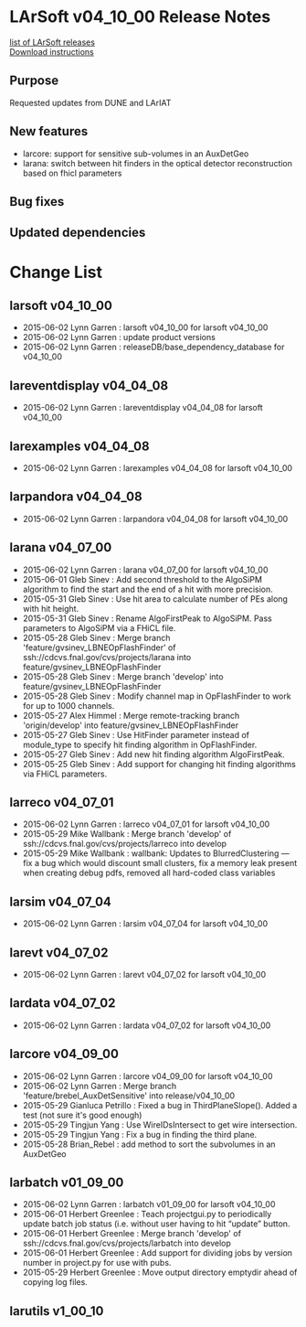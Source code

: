 # LArSoft v04_10_00 Release Notes



[list of LArSoft releases](LArSoft_release_list)  
[Download instructions](http://scisoft.fnal.gov/scisoft/bundles/larsoft/v04_10_00/larsoft-v04_10_00.html)

## Purpose

Requested updates from DUNE and LArIAT

## New features

-   larcore: support for sensitive sub-volumes in an AuxDetGeo
-   larana: switch between hit finders in the optical detector reconstruction based on fhicl parameters

## Bug fixes

## Updated dependencies

# Change List

## larsoft v04_10_00

-   2015-06-02 Lynn Garren : larsoft v04_10_00 for larsoft v04_10_00
-   2015-06-02 Lynn Garren : update product versions
-   2015-06-02 Lynn Garren : releaseDB/base_dependency_database for v04_10_00

## lareventdisplay v04_04_08

-   2015-06-02 Lynn Garren : lareventdisplay v04_04_08 for larsoft v04_10_00

## larexamples v04_04_08

-   2015-06-02 Lynn Garren : larexamples v04_04_08 for larsoft v04_10_00

## larpandora v04_04_08

-   2015-06-02 Lynn Garren : larpandora v04_04_08 for larsoft v04_10_00

## larana v04_07_00

-   2015-06-02 Lynn Garren : larana v04_07_00 for larsoft v04_10_00
-   2015-06-01 Gleb Sinev : Add second threshold to the AlgoSiPM algorithm to find the start and the end of a hit with more precision.
-   2015-05-31 Gleb Sinev : Use hit area to calculate number of PEs along with hit height.
-   2015-05-31 Gleb Sinev : Rename AlgoFirstPeak to AlgoSiPM. Pass parameters to AlgoSiPM via a FHiCL file.
-   2015-05-28 Gleb Sinev : Merge branch 'feature/gvsinev_LBNEOpFlashFinder' of ssh://cdcvs.fnal.gov/cvs/projects/larana into feature/gvsinev_LBNEOpFlashFinder
-   2015-05-28 Gleb Sinev : Merge branch 'develop' into feature/gvsinev_LBNEOpFlashFinder
-   2015-05-28 Gleb Sinev : Modify channel map in OpFlashFinder to work for up to 1000 channels.
-   2015-05-27 Alex Himmel : Merge remote-tracking branch 'origin/develop' into feature/gvsinev_LBNEOpFlashFinder
-   2015-05-27 Gleb Sinev : Use HitFinder parameter instead of module_type to specify hit finding algorithm in OpFlashFinder.
-   2015-05-27 Gleb Sinev : Add new hit finding algorithm AlgoFirstPeak.
-   2015-05-25 Gleb Sinev : Add support for changing hit finding algorithms via FHiCL parameters.

## larreco v04_07_01

-   2015-06-02 Lynn Garren : larreco v04_07_01 for larsoft v04_10_00
-   2015-05-29 Mike Wallbank : Merge branch 'develop' of ssh://cdcvs.fnal.gov/cvs/projects/larreco into develop
-   2015-05-29 Mike Wallbank : wallbank: Updates to BlurredClustering — fix a bug which would discount small clusters, fix a memory leak present when creating debug pdfs, removed all hard-coded class variables

## larsim v04_07_04

-   2015-06-02 Lynn Garren : larsim v04_07_04 for larsoft v04_10_00

## larevt v04_07_02

-   2015-06-02 Lynn Garren : larevt v04_07_02 for larsoft v04_10_00

## lardata v04_07_02

-   2015-06-02 Lynn Garren : lardata v04_07_02 for larsoft v04_10_00

## larcore v04_09_00

-   2015-06-02 Lynn Garren : larcore v04_09_00 for larsoft v04_10_00
-   2015-06-02 Lynn Garren : Merge branch 'feature/brebel_AuxDetSensitive' into release/v04_10_00
-   2015-05-29 Gianluca Petrillo : Fixed a bug in ThirdPlaneSlope(). Added a test (not sure it's good enough)
-   2015-05-29 Tingjun Yang : Use WireIDsIntersect to get wire intersection.
-   2015-05-29 Tingjun Yang : Fix a bug in finding the third plane.
-   2015-05-28 Brian_Rebel : add method to sort the subvolumes in an AuxDetGeo

## larbatch v01_09_00

-   2015-06-02 Lynn Garren : larbatch v01_09_00 for larsoft v04_10_00
-   2015-06-01 Herbert Greenlee : Teach projectgui.py to periodically update batch job status (i.e. without user having to hit “update” button.
-   2015-06-01 Herbert Greenlee : Merge branch 'develop' of ssh://cdcvs.fnal.gov/cvs/projects/larbatch into develop
-   2015-06-01 Herbert Greenlee : Add support for dividing jobs by version number in project.py for use with pubs.
-   2015-05-29 Herbert Greenlee : Move output directory emptydir ahead of copying log files.

## larutils v1_00_10
